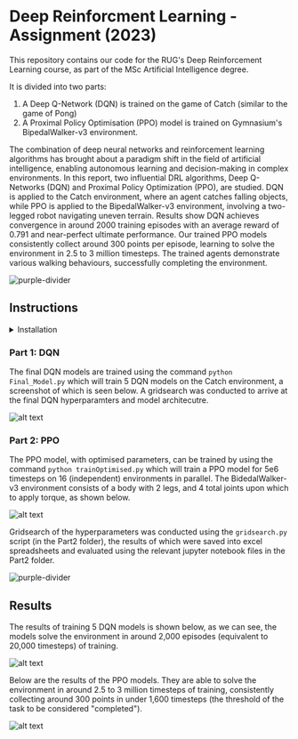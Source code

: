 # Deep Reinforcment Learning - Assignment (2023)

This repository contains our code for the RUG's Deep Reinforcement Learning course, as part of the MSc Artificial Intelligence degree.

It is divided into two parts:
1. A Deep Q-Network (DQN) is trained on the game of Catch (similar to the game of Pong)
2. A Proximal Policy Optimisation (PPO) model is trained on Gymnasium's BipedalWalker-v3 environment.


The combination of deep neural networks and reinforcement learning algorithms has brought about a paradigm shift in the field of artificial intelligence, enabling autonomous learning and decision-making in complex environments. In this report, two influential DRL algorithms, Deep Q-Networks (DQN) and Proximal Policy Optimization (PPO), are studied. DQN is applied to the Catch environment, where an agent catches falling objects, while PPO is applied to the BipedalWalker-v3 environment, involving a two-legged robot navigating uneven terrain. Results show DQN achieves convergence in around 2000 training episodes with an average reward of 0.791 and near-perfect ultimate performance. Our trained PPO models consistently collect around 300 points per episode, learning to solve the environment in 2.5 to 3 million timesteps. The trained agents demonstrate various walking behaviours, successfully completing the environment.



![purple-divider](https://user-images.githubusercontent.com/7065401/52071927-c1cd7100-2562-11e9-908a-dde91ba14e59.png)

## Instructions

<details>
<summary>Installation</summary>
<br>

We use a conda environment, which is in the Part2 folder. It can be activated by the command:

   ```conda env create -f gymEnv.yml ```

The installation of ``gymnasium`` and ``box2d`` for Task3 can be tricky, the ``requirements.txt`` file may also help here. The ``stable-baselines3`` library is used to import the PPO architecture. For part 1, the DQN model is implemented from scratch, using the ``pytorch`` library.

</details>


### Part 1: DQN
The final DQN models are trained using the command
    ```python Final_Model.py```
which will train 5 DQN models on the Catch environment, a screenshot of which is seen below. A gridsearch was conducted to arrive at the final DQN hyperparamters and model architecutre.

![alt text](Figures/catch_env.png)




### Part 2: PPO

The PPO model, with optimised parameters, can be trained by using the command
    ```python trainOptimised.py```
which will train a PPO model for 5e6 timesteps on 16 (independent) environments in parallel. The BidedalWalker-v3 environment consists of a body with 2 legs, and 4 total joints upon which to apply torque, as shown below.


![alt text](Figures/BipedalWalker.jpg)

Gridsearch of the hyperparameters was conducted using the ```gridsearch.py``` script (in the Part2 folder), the results of which were saved into excel spreadsheets and evaluated using the relevant jupyter notebook files in the Part2 folder.



![purple-divider](https://user-images.githubusercontent.com/7065401/52071927-c1cd7100-2562-11e9-908a-dde91ba14e59.png)



## Results

The results of training 5 DQN models is shown below, as we can see, the models solve the environment in around 2,000 episodes (equivalent to 20,000 timesteps) of training.

![alt text](Figures/DQN_results.jpg)


Below are the results of the PPO models. They are able to solve the environment in around 2.5 to 3 million timesteps of training, consistently collecting around 300 points in under 1,600 timesteps (the threshold of the task to be considered "completed").

![alt text](Figures/PPO%20Episode%20Plots.png)



